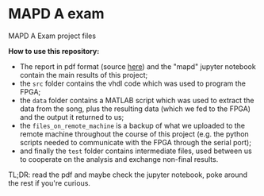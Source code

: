 # MAPD A exam
MAPD A Exam project files                

**How to use this repository:**

- The report in pdf format (source [here](https://www.overleaf.com/read/zfjrkymfczcf)) and the "mapd" jupyter notebook contain the main results of this project;                        
- the `src` folder contains the vhdl code which was used to program the FPGA;                                      
- the `data` folder contains a MATLAB script which was used to extract the data from the song, plus the resulting data (which we fed to the FPGA) and the output it returned to us;                        
- the `files_on_remote_machine` is a backup of what we uploaded to the remote machine throughout the course of this project (e.g. the python scripts needed to communicate with the FPGA through the serial port);
- and finally the `test` folder contains intermediate files, used between us to cooperate on the analysis and exchange non-final results.

TL;DR: read the pdf and maybe check the jupyter notebook, poke around the rest if you're curious.
